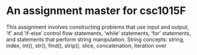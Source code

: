 # An assignment master for csc1015F 

This assignment involves constructing problems that use input and output, ‘if’ and ’if-else’ 
control flow statements, ‘while’ statements, ‘for’ statements, and statements that perform string 
manipulation.
String concepts: string, index, int(), str(), find(), strip(), slice, concatenation, iteration over